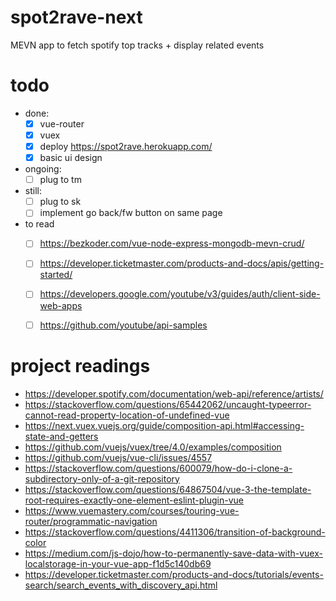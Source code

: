 # spot2rave-next
MEVN app to fetch spotify top tracks + display related events

# todo
- done:
    - [x] vue-router
    - [x] vuex
    - [x] deploy https://spot2rave.herokuapp.com/
    - [x] basic ui design
- ongoing:
    - [ ] plug to tm
- still:
    - [ ] plug to sk
    - [ ] implement go back/fw button on same page
- to read
    - [ ] https://bezkoder.com/vue-node-express-mongodb-mevn-crud/
    - [ ] https://developer.ticketmaster.com/products-and-docs/apis/getting-started/
    - [ ] https://developers.google.com/youtube/v3/guides/auth/client-side-web-apps
    - [ ] https://github.com/youtube/api-samples
    

# project readings
- https://developer.spotify.com/documentation/web-api/reference/artists/ 
- https://stackoverflow.com/questions/65442062/uncaught-typeerror-cannot-read-property-location-of-undefined-vue
- https://next.vuex.vuejs.org/guide/composition-api.html#accessing-state-and-getters
- https://github.com/vuejs/vuex/tree/4.0/examples/composition
- https://github.com/vuejs/vue-cli/issues/4557
- https://stackoverflow.com/questions/600079/how-do-i-clone-a-subdirectory-only-of-a-git-repository
- https://stackoverflow.com/questions/64867504/vue-3-the-template-root-requires-exactly-one-element-eslint-plugin-vue
- https://www.vuemastery.com/courses/touring-vue-router/programmatic-navigation
- https://stackoverflow.com/questions/4411306/transition-of-background-color
- https://medium.com/js-dojo/how-to-permanently-save-data-with-vuex-localstorage-in-your-vue-app-f1d5c140db69
- https://developer.ticketmaster.com/products-and-docs/tutorials/events-search/search_events_with_discovery_api.html